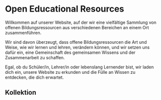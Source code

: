 # Open Educational Resources

Willkommen auf unserer Website, auf der wir eine vielfältige Sammlung von offenen Bildungsressourcen aus verschiedenen Bereichen an einem Ort zusammenführen.

Wir sind davon überzeugt, dass offene Bildungsressourcen die Art und Weise, wie wir lernen und lehren, verändern können, und wir setzen uns dafür ein, eine Gemeinschaft des gemeinsamen Wissens und der Zusammenarbeit zu schaffen.

Egal, ob du Schüler/in, Lehrer/in oder lebenslang Lernender bist, wir laden dich ein, unsere Website zu erkunden und die Fülle an Wissen zu entdecken, die dich erwartet.

## Kollektion

<Resources>
  <Resource
    title="Rehabilitationstechnik"
    alt="Beine einer Person mit einem Exoskelett auf einem Laufband"
    url="https://rehatec.studyathome.technikum-wien.at/de/"
    src="https://media-hp.technikum-wien.at/media/20221115091102/Titelbild_MGR-1.jpg">
  </Resource>

<Resource
    class="coming-soon"
    title="Demnächst..."
    alt="Platzhalter mit Graustufen"
    url="https://oer.studyathome.technikum-wien.at/"
    src="https://supercycles.de/wp-content/uploads/2013/05/placeholder.gif">

<!-- src="https://mvz-bietigheim.de/wp-content/uploads/2017/05/placeholder-image10.jpg" -->
<!-- src="https://developers.elementor.com/docs/assets/img/elementor-placeholder-image.png" -->
</Resource>
</Resources>
